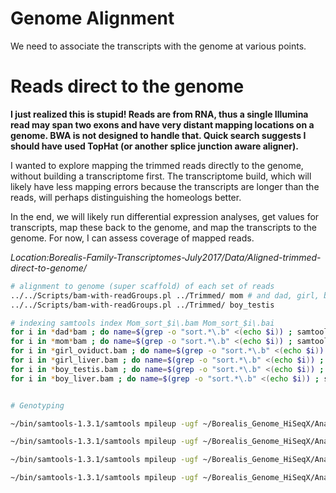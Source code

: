 # Genome Alignment

We need to associate the transcripts with the genome at various points.

# Reads direct to the genome

**I just realized this is stupid! Reads are from RNA, thus a single Illumina read may span two exons and have very distant mapping locations on a genome. BWA is not designed to handle that. Quick search suggests I should have used TopHat (or another splice junction aware aligner).**

I wanted to explore mapping the trimmed reads directly to the genome, without building a transcriptome first. The transcriptome build, which will likely have less mapping errors because the transcripts are longer than the reads, will perhaps distinguishing the homeologs better.

In the end, we will likely run differential expression analyses, get values for transcripts, map these back to the genome, and map the transcripts to the genome. For now, I can assess coverage of mapped reads.

*Location:Borealis-Family-Transcriptomes-July2017/Data/Aligned-trimmed-direct-to-genome/*

```bash
# alignment to genome (super scaffold) of each set of reads
../../Scripts/bam-with-readGroups.pl ../Trimmed/ mom # and dad, girl, boy (might split by oviduct and testis)
../../Scripts/bam-with-readGroups.pl ../Trimmed/ boy_testis

# indexing samtools index Mom_sort_$i\.bam Mom_sort_$i\.bai
for i in *dad*bam ; do name=$(grep -o "sort.*\.b" <(echo $i)) ; samtools index $name\am $name\ai ; done
for i in *mom*bam ; do name=$(grep -o "sort.*\.b" <(echo $i)) ; samtools index $name\am $name\ai ; done
for i in *girl_oviduct.bam ; do name=$(grep -o "sort.*\.b" <(echo $i)) ; samtools index $name\am $name\ai ; done
for i in *girl_liver.bam ; do name=$(grep -o "sort.*\.b" <(echo $i)) ; samtools index $name\am $name\ai ; done
for i in *boy_testis.bam ; do name=$(grep -o "sort.*\.b" <(echo $i)) ; samtools index $name\am $name\ai ; done
for i in *boy_liver.bam ; do name=$(grep -o "sort.*\.b" <(echo $i)) ; samtools index $name\am $name\ai ; done


# Genotyping

~/bin/samtools-1.3.1/samtools mpileup -ugf ~/Borealis_Genome_HiSeqX/Analyses/Laevis_SuperScaffold_Reference/Xla.v91.superscaffold.fa -l /home/benf/Borealis_Genome_HiSeqX/Analyses/Mapping_to_laevis/Redo_Sept2016/chr1-2.bed -t DP,AD -s sort*bam | ~/bin/bcftools/bcftools call -V indels --format-fields GQ -m -O z -o mpileup_raw_BorealisTranscriptomes_chr1-2.vcf.gz

~/bin/samtools-1.3.1/samtools mpileup -ugf ~/Borealis_Genome_HiSeqX/Analyses/Laevis_SuperScaffold_Reference/Xla.v91.superscaffold.fa -l /home/benf/Borealis_Genome_HiSeqX/Analyses/Mapping_to_laevis/Redo_Sept2016/chr3-5.bed -t DP,AD -s sort*bam | ~/bin/bcftools/bcftools call -V indels --format-fields GQ -m -O z -o mpileup_raw_BorealisTranscriptomes_chr3-5.vcf.gz

~/bin/samtools-1.3.1/samtools mpileup -ugf ~/Borealis_Genome_HiSeqX/Analyses/Laevis_SuperScaffold_Reference/Xla.v91.superscaffold.fa -l /home/benf/Borealis_Genome_HiSeqX/Analyses/Mapping_to_laevis/Redo_Sept2016/chr6-910.bed -t DP,AD -s sort*bam | ~/bin/bcftools/bcftools call -V indels --format-fields GQ -m -O z -o mpileup_raw_BorealisTranscriptomes_chr6-910.vcf.gz

~/bin/samtools-1.3.1/samtools mpileup -ugf ~/Borealis_Genome_HiSeqX/Analyses/Laevis_SuperScaffold_Reference/Xla.v91.superscaffold.fa -l /home/benf/Borealis_Genome_HiSeqX/Analyses/Mapping_to_laevis/Redo_Sept2016/chr7-8.bed -t DP,AD -s sort*bam | ~/bin/bcftools/bcftools call -V indels --format-fields GQ -m -O z -o mpileup_raw_BorealisTranscriptomes_chr7-8.vcf.gz

```
